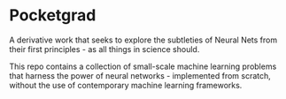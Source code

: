 # Pocketgrad
A derivative work that seeks to explore the subtleties of Neural Nets from their first principles - as all things in science should.

This repo contains a collection of small-scale machine learning problems that harness the power of neural networks - implemented from scratch, without the use of contemporary machine learning frameworks. 
